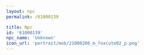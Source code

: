 ```yaml
---
layout: npc
permalink: /61000139

title: Npc
id: '61000139'
npc_name: 'Unknown'
icon_url: 'portrait/mob/21000206_m_foxcute02_p.png'
---
```

